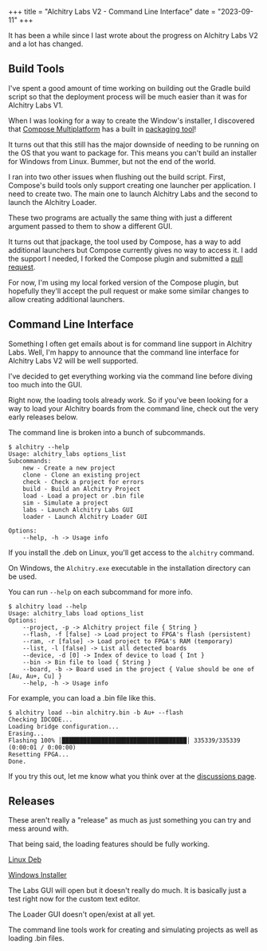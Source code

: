 +++
title = "Alchitry Labs V2 - Command Line Interface"
date = "2023-09-11"
+++

It has been a while since I last wrote about the progress on Alchitry Labs V2 and a lot has changed.

## Build Tools

I've spent a good amount of time working on building out the Gradle build script so that the deployment process will be much easier than it was for Alchitry Labs V1.

When I was looking for a way to create the Window's installer, I discovered that [Compose Multiplatform](https://github.com/JetBrains/compose-multiplatform/tree/master) has a built in [packaging tool](https://github.com/JetBrains/compose-multiplatform/blob/master/tutorials/Native_distributions_and_local_execution/README.md)!

It turns out that this still has the major downside of needing to be running on the OS that you want to package for. This means you can't build an installer for Windows from Linux. Bummer, but not the end of the world.

I ran into two other issues when flushing out the build script. First, Compose's build tools only support creating one launcher per application. I need to create two. The main one to launch Alchitry Labs and the second to launch the Alchitry Loader.

These two programs are actually the same thing with just a different argument passed to them to show a different GUI.

It turns out that jpackage, the tool used by Compose, has a way to add additional launchers but Compose currently gives no way to access it. I add the support I needed, I forked the Compose plugin and submitted a [pull request](https://github.com/JetBrains/compose-multiplatform/pull/3640).

For now, I'm using my local forked version of the Compose plugin, but hopefully they'll accept the pull request or make some similar changes to allow creating additional launchers.

## Command Line Interface

Something I often get emails about is for command line support in Alchitry Labs. Well, I'm happy to announce that the command line interface for Alchitry Labs V2 will be well supported.

I've decided to get everything working via the command line before diving too much into the GUI.

Right now, the loading tools already work. So if you've been looking for a way to load your Alchitry boards from the command line, check out the very early releases below.

The command line is broken into a bunch of subcommands.

```
$ alchitry --help
Usage: alchitry_labs options_list
Subcommands: 
    new - Create a new project
    clone - Clone an existing project
    check - Check a project for errors
    build - Build an Alchitry Project
    load - Load a project or .bin file
    sim - Simulate a project
    labs - Launch Alchitry Labs GUI
    loader - Launch Alchitry Loader GUI

Options: 
    --help, -h -> Usage info 
```

If you install the .deb on Linux, you'll get access to the `alchitry` command.

On Windows, the `Alchitry.exe` executable in the installation directory can be used.

You can run `--help` on each subcommand for more info.

```
$ alchitry load --help
Usage: alchitry_labs load options_list
Options: 
    --project, -p -> Alchitry project file { String }
    --flash, -f [false] -> Load project to FPGA's flash (persistent) 
    --ram, -r [false] -> Load project to FPGA's RAM (temporary) 
    --list, -l [false] -> List all detected boards 
    --device, -d [0] -> Index of device to load { Int }
    --bin -> Bin file to load { String }
    --board, -b -> Board used in the project { Value should be one of [Au, Au+, Cu] }
    --help, -h -> Usage info 
```

For example, you can load a .bin file like this.

```
$ alchitry load --bin alchitry.bin -b Au+ --flash
Checking IDCODE...
Loading bridge configuration...
Erasing...
Flashing 100% │███████████████████████████████████│ 335339/335339 (0:00:01 / 0:00:00) 
Resetting FPGA...
Done.
```

If you try this out, let me know what you think over at the [discussions page](https://github.com/alchitry/Alchitry-Labs-V2/discussions).
## Releases

These aren't really a "release" as much as just something you can try and mess around with.

That being said, the loading features should be fully working.

[Linux Deb](https://cdn.alchitry.com/labs-v2/alchitry-labs_2.0.0-ALPHA-0-1_amd64.deb)

[Windows Installer](https://cdn.alchitry.com/labs-v2/Alchitry-2.0.0-ALPHA-0.msi)

The Labs GUI will open but it doesn't really do much. It is basically just a test right now for the custom text editor.

The Loader GUI doesn't open/exist at all yet.

The command line tools work for creating and simulating projects as well as loading .bin files.